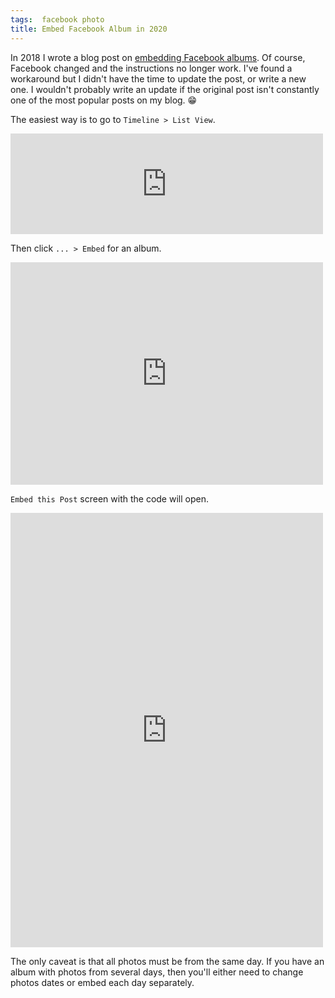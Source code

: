 ```yaml
---
tags:  facebook photo
title: Embed Facebook Album in 2020
---
```

In 2018 I wrote a blog post on [embedding Facebook albums](/embed-facebook-album). Of course, Facebook changed and the instructions no longer work. I've found a workaround but I didn't have the time to update the post, or write a new one. I wouldn't probably write an update if the original post isn't constantly one of the most popular posts on my blog. 😁

The easiest way is to go to `Timeline > List View`.

<iframe src="https://www.facebook.com/plugins/post.php?href=https%3A%2F%2Fwww.facebook.com%2Fphoto.php%3Ffbid%3D10158299694572290%26set%3Da.10158299694512290%26type%3D3&width=500" width="500" height="161" style="border:none;overflow:hidden" scrolling="no" frameborder="0" allowTransparency="true" allow="encrypted-media"></iframe>

Then click `... > Embed` for an album.

<iframe src="https://www.facebook.com/plugins/post.php?href=https%3A%2F%2Fwww.facebook.com%2Fphoto.php%3Ffbid%3D10158299694602290%26set%3Da.10158299694512290%26type%3D3&width=500" width="500" height="356" style="border:none;overflow:hidden" scrolling="no" frameborder="0" allowTransparency="true" allow="encrypted-media"></iframe>

`Embed this Post` screen with the code will open.

<iframe src="https://www.facebook.com/plugins/post.php?href=https%3A%2F%2Fwww.facebook.com%2Fzeljko.filipin%2Fposts%2F10158299694577290&width=500" width="500" height="695" style="border:none;overflow:hidden" scrolling="no" frameborder="0" allowTransparency="true" allow="encrypted-media"></iframe>

The only caveat is that all photos must be from the same day. If you have an album with photos from several days, then you'll either need to change photos dates or embed each day separately.
